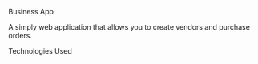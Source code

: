 Business App

A simply web application that allows you to create vendors and purchase orders.

Technologies Used

